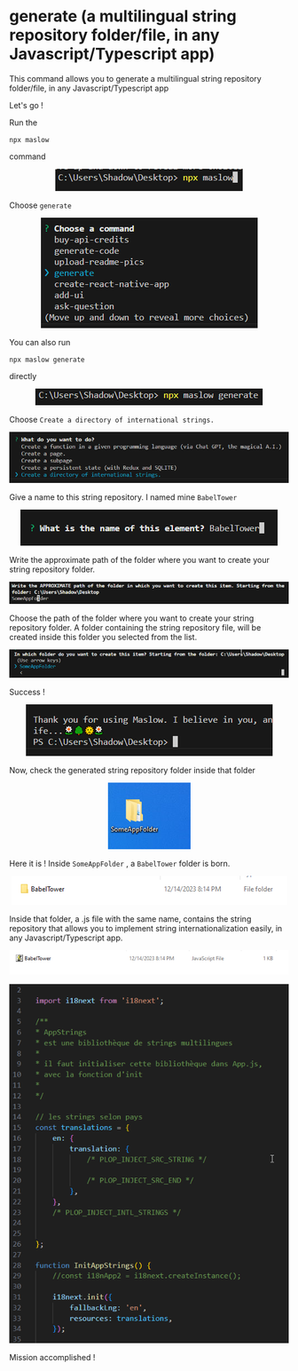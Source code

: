 
# generate (a multilingual string repository folder/file, in any Javascript/Typescript app)

This command allows you to generate a multilingual string repository folder/file, in any Javascript/Typescript app

Let's go !

Run the 

```
npx maslow
``` 

command

<p align="center">
  <img src="assets\3c9c957248b315906146641d6b612a77.png" alt="">
</p>

Choose ```generate```

<p align="center">
  <img src="assets\c5a6f8a322777767af1f4fe1e90a19f8.png" alt="">
</p>

You can also run 

```
npx maslow generate
``` 

directly

<p align="center">
  <img src="assets\82ad153b8c1211a0172f90fba37e8f5f.png" alt="">
</p>

Choose ```Create a directory of international strings.```

<p align="center">
  <img src="assets\40cb97a3fdaae352fb684a05c3229f06.png" alt="">
</p>

Give a name to this string repository. I named mine ```BabelTower```

<p align="center">
  <img src="assets\cf0d729e0efb25641e277c6ae833c492.png" alt="">
</p>

Write the approximate path of the folder where you want to create your string repository folder.

<p align="center">
  <img src="assets\cdcaafe2d6d9069e7cbf152d7c0901e2.png" alt="">
</p>

Choose the path of the folder where you want to create your string repository folder. A folder containing the string repository file, will be created inside this folder you selected from the list.

<p align="center">
  <img src="assets\28495bdc7ab682ce3dd1dba032fcb38d.png" alt="">
</p>

Success !

<p align="center">
  <img src="assets\4a50d509b8534332c9299eee4e6023d7.png" alt="">
</p>

Now, check the generated string repository folder inside that folder

<p align="center">
  <img src="assets\c6cf0ffbd51437d558f2da9be73907b4.png" alt="">
</p>

Here it is ! Inside ```SomeAppFolder``` , a ```BabelTower``` folder is born.

<p align="center">
  <img src="assets\c6c872fbea6a50094856f602115f003c.png" alt="">
</p>

Inside that folder, a .js file with the same name, contains the string repository that allows you to implement string internationalization easily, in any Javascript/Typescript app.

<p align="center">
  <img src="assets\cbb08e04e5bb0e69e77c0f43ce3daaa7.png" alt="">
</p>

<p align="center">
  <img src="assets\7842503ee78feb49aaeb267939947347.png" alt="">
</p>

Mission accomplished !